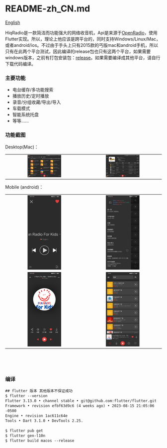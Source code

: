 # README-zh_CN.md

[English](README.md)

HiqRadio是一款简洁而功能强大的网络收音机，Api是来源于[OpenRadio](https://www.radio-browser.info/ "OpenRadio")，使用Flutter实现。所以，理论上他应该是跨平台的，同时支持Windows/Linux/Mac，或者android/ios。不过由于手头上只有2015款的丐版mac和android手机，所以只有在此两个平台测试，因此编译的release包也只有这两个平台，如果需要windows版本，之前有打包安装包：[release](https://github.com/buf1024/app-release/releases)。如果需要编译成其他平台，请自行下载代码编译。

### 主要功能

* 电台缓存/多功能搜索
* 播放历史/定时播放
* 录音/分组收藏/导出/导入
* 车载模式
* 智能系统托盘
* 等等……

### 功能截图

Desktop(Mac)：

<table>
    <tr>
     <td><center><img src="images/mac1.png" width="45%"></center></td>
     <td><center><img src="images/mac2.png" width="45%"></center></td>
    </tr>
</table>



Mobile (android)：


<table>
    <tr>
     <td><center><img src="images/android1.jpg" width="45%"></center></td>
     <td><center><img src="images/android2.jpg" width="45%"></center></td>
    </tr>
    <tr>
     <td><center><img src="images/android3.jpg" width="45%"></center></td>
     <td><center><img src="images/android4.jpg" width="45%"></center></td>
    </tr>
</table>​

‍

### 编译

```shel
## flutter 版本 其他版本不保证成功
$ flutter --version 
Flutter 3.13.0 • channel stable • git@github.com:flutter/flutter.git
Framework • revision efbf63d9c6 (4 weeks ago) • 2023-08-15 21:05:06 -0500
Engine • revision 1ac611c64e
Tools • Dart 3.1.0 • DevTools 2.25.

$ flutter pub get 
$ flutter gen-l10n 
$ flutter build macos --release
```
